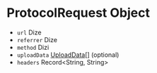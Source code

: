 # ProtocolRequest Object

* `url` Dize
* `referrer` Dize
* `method` Dizi
* `uploadData` [UploadData[]](upload-data.md) (optional)
* `headers` Record<String, String>
